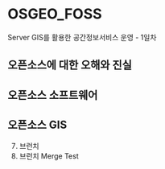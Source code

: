 # OSGEO_FOSS
Server GIS를 활용한 공간정보서비스 운영 - 1일차

## 오픈소스에 대한 오해와 진실

## 오픈소스 소프트웨어

## 오픈소스 GIS
7. 브런치 
8. 브런치 Merge Test